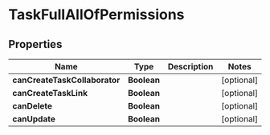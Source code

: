 

# TaskFullAllOfPermissions


## Properties

| Name | Type | Description | Notes |
|------------ | ------------- | ------------- | -------------|
|**canCreateTaskCollaborator** | **Boolean** |  |  [optional] |
|**canCreateTaskLink** | **Boolean** |  |  [optional] |
|**canDelete** | **Boolean** |  |  [optional] |
|**canUpdate** | **Boolean** |  |  [optional] |



